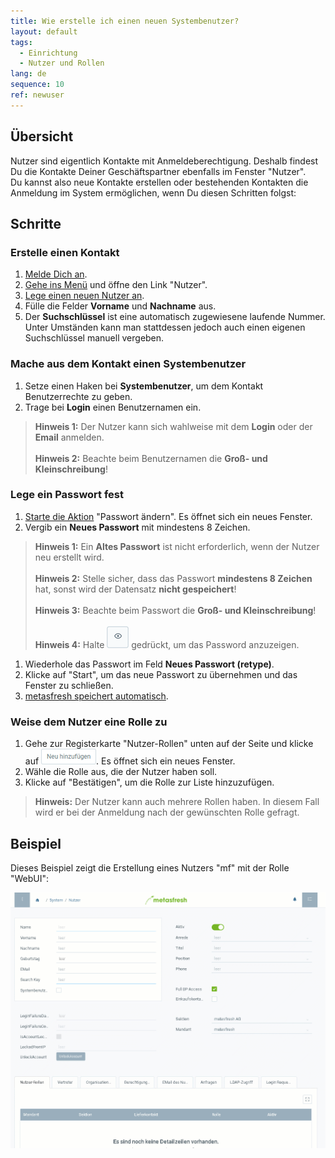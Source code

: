 ```yaml
---
title: Wie erstelle ich einen neuen Systembenutzer?
layout: default
tags:
  - Einrichtung
  - Nutzer und Rollen
lang: de
sequence: 10
ref: newuser
---
```


## Übersicht

Nutzer sind eigentlich Kontakte mit Anmeldeberechtigung. Deshalb findest Du die Kontakte Deiner Geschäftspartner ebenfalls im Fenster "Nutzer".<br>
Du kannst also neue Kontakte erstellen oder bestehenden Kontakten die Anmeldung im System ermöglichen, wenn Du diesen Schritten folgst:

## Schritte

### Erstelle einen Kontakt
1. [Melde Dich an](Anmeldung).
1. [Gehe ins Menü](Menu) und öffne den Link "Nutzer".
1. [Lege einen neuen Nutzer an](Neuer_Datensatz_Fenster_Webui).
1. Fülle die Felder **Vorname** und **Nachname** aus.
1. Der **Suchschlüssel** ist eine automatisch zugewiesene laufende Nummer. Unter Umständen kann man stattdessen jedoch auch einen eigenen Suchschlüssel manuell vergeben.

### Mache aus dem Kontakt einen Systembenutzer
1. Setze einen Haken bei **Systembenutzer**, um dem Kontakt Benutzerrechte zu geben.
1. Trage bei **Login** einen Benutzernamen ein.
 >**Hinweis 1:** Der Nutzer kann sich wahlweise mit dem **Login** oder der **Email** anmelden.<br><br>
 >**Hinweis 2:** Beachte beim Benutzernamen die **Groß- und Kleinschreibung**!

### Lege ein Passwort fest
1. [Starte die Aktion](AktionStarten) "Passwort ändern". Es öffnet sich ein neues Fenster.
1. Vergib ein **Neues Passwort** mit mindestens 8 Zeichen.
 >**Hinweis 1:** Ein **Altes Passwort** ist nicht erforderlich, wenn der Nutzer neu erstellt wird.<br><br>
 >**Hinweis 2:** Stelle sicher, dass das Passwort **mindestens 8 Zeichen** hat, sonst wird der Datensatz **nicht gespeichert**!<br><br>
 >**Hinweis 3:** Beachte beim Passwort die **Groß- und Kleinschreibung**!<br><br>
 >**Hinweis 4:** Halte ![](assets/ShowPassword_Icon.png) gedrückt, um das Password anzuzeigen.

1. Wiederhole das Passwort im Feld **Neues Passwort (retype)**.
1. Klicke auf "Start", um das neue Passwort zu übernehmen und das Fenster zu schließen.
1. [metasfresh speichert automatisch](Speicheranzeige).

### Weise dem Nutzer eine Rolle zu
1. Gehe zur Registerkarte "Nutzer-Rollen" unten auf der Seite und klicke auf ![](assets/Neu_hinzufuegen_Button.png). Es öffnet sich ein neues Fenster.
1. Wähle die Rolle aus, die der Nutzer haben soll.
1. Klicke auf "Bestätigen", um die Rolle zur Liste hinzuzufügen.
 >**Hinweis:** Der Nutzer kann auch mehrere Rollen haben. In diesem Fall wird er bei der Anmeldung nach der gewünschten Rolle gefragt.


## Beispiel

Dieses Beispiel zeigt die Erstellung eines Nutzers "mf" mit der Rolle "WebUI":

![](assets/neuernutzer.gif)

